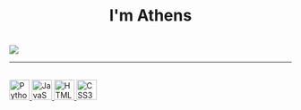 <!--<img align="right" src="https://visitor-badge.laobi.icu/badge?page_id=athens-21.athens-21" />-->

<h1 align="center">
   I'm Athens
</h1>

<br/>

<div align="left">
 
<!--  ♽ I’m currently staring to work on **my bot trading indicator in Trading View**.
 
 ♽ I’m currently learning **Python, HTML, SQL, JS, Pine Script**

 ♽ I'm currently studying in the Field of Data Engineering -->
<!--   -->
 </div>
 
<div align="left"> 
  <a href="mailto:rattanin21@gmail.com">
    <img src="https://img.shields.io/badge/Gmail-333333?style=for-the-badge&logo=gmail&logoColor=red" />
  </a>
</div>

 <hr/>
<br/>
<!-- <p align="center"> -->
<a href="https://www.python.org/" target="_blank" rel="noreferrer">
   <img src="https://raw.githubusercontent.com/danielcranney/readme-generator/main/public/icons/skills/python-colored.svg" width="36" height="36" alt="Python" />
</a>
<a href="https://developer.mozilla.org/en-US/docs/Web/JavaScript" target="_blank" rel="noreferrer">
   <img src="https://raw.githubusercontent.com/danielcranney/readme-generator/main/public/icons/skills/javascript-colored.svg" width="36" height="36" alt="JavaScript" />
</a>
<a href="https://developer.mozilla.org/en-US/docs/Glossary/HTML5" target="_blank" rel="noreferrer">
   <img src="https://raw.githubusercontent.com/danielcranney/readme-generator/main/public/icons/skills/html5-colored.svg" width="36" height="36" alt="HTML5" />
</a>
<a href="https://www.w3.org/TR/CSS/#css" target="_blank" rel="noreferrer">
   <img src="https://raw.githubusercontent.com/danielcranney/readme-generator/main/public/icons/skills/css3-colored.svg" width="36" height="36" alt="CSS3" />
</a>
</p>
<br/>
